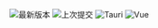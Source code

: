 ![最新版本](https://img.shields.io/github/v/release/caolib/shop-web-admin?style=for-the-badge)
![上次提交](https://img.shields.io/github/last-commit/caolib/shop-web-admin?style=for-the-badge)
![Tauri](https://img.shields.io/badge/tauri-%233C3E42.svg?style=for-the-badge&logo=tauri&logoColor=%23FFC131)
![Vue](https://img.shields.io/badge/vue.js-%2335495e.svg?style=for-the-badge&logo=vuedotjs&logoColor=%234FC08D)
